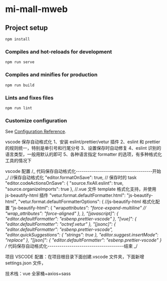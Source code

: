 # mi-mall-mweb

## Project setup

```
npm install
```

### Compiles and hot-reloads for development

```
npm run serve
```

### Compiles and minifies for production

```
npm run build
```

### Lints and fixes files

```
npm run lint
```

### Customize configuration

See [Configuration Reference](https://cli.vuejs.org/config/).

vscode 保存自动格式化
1、安装 eslint/prettier/vetur 插件
2、eslint 和 prettier 的规则统一，特别是单引号和行尾分号
3、设置保存时自动修复
4、eslint 识别的语言类型，一般用默认的即可
5、各种语言指定 formatter 的选项，有多种格式化工具的情况下

vscode 配置
/_ 代码保存自动格式化--------------------------------------开始 _/
//保存自动格式化
"editor.formatOnSave": true,
// 保存时的 task
"editor.codeActionsOnSave": {
"source.fixAll.eslint": true,
"source.organizeImports": true
},
//.vue 文件 template 格式化支持，并使用 js-beautify-html 插件
"vetur.format.defaultFormatter.html": "js-beautify-html",
"vetur.format.defaultFormatterOptions": {
//js-beautify-html 格式化配置
"js-beautify-html": {
"wrap*attributes": "force-expand-multiline"
// "wrap_attributes": "force-aligned"
},
},
"[javascript]": {
"editor.defaultFormatter": "esbenp.prettier-vscode"
},
"[vue]": {
"editor.defaultFormatter": "octref.vetur"
},
"[jsonc]": {
"editor.defaultFormatter": "esbenp.prettier-vscode",
"editor.quickSuggestions": {
"strings": true
},
"editor.suggest.insertMode": "replace"
},
"[json]": {
"editor.defaultFormatter": "esbenp.prettier-vscode"
}
/* 代码保存自动格式化--------------------------------------结束 \_/

项目 VSCODE 配置：在项目根目录下面创建.vscode 文件夹，下面新增 settings.json 文件，

技术栈：vue 全家桶+axios+sass
